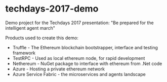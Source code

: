 # techdays-2017-demo
Demo project for the Techdays 2017 presentation: "Be prepared for the intelligent agent march"

Products used to create this demo:
* Truffle - The Ethereum blockchain bootstrapper, interface and testing framework
* TestRPC - Used as local ethereum node, for rapid development
* Nethereum - NuGet package to interface with ethereum from .Net code
* Azure - Hosting a private ethereum network
* Azure Service Fabric - the microservices and agents landscape

